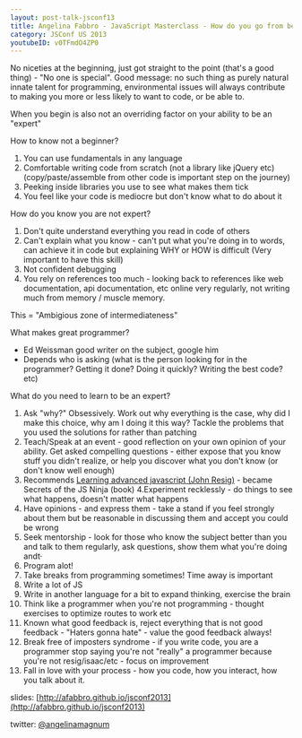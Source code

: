 ```yaml
---
layout: post-talk-jsconf13
title: Angelina Fabbro - JavaScript Masterclass - How do you go from being a good developer, to a great one?
category: JSConf US 2013
youtubeID: v0TFmdO4ZP0
---
```


No niceties at the beginning, just got straight to the point (that's a good
thing) - "No one is special". Good message: no such thing as purely natural
innate talent for programming, environmental issues will always contribute to
making you more or less likely to want to code, or be able to.

When you begin is also not an overriding factor on your ability to be an
"expert"

How to know not a beginner?
1. You can use fundamentals in any language
2. Comfortable writing code from scratch (not a library like jQuery etc)
(copy/paste/assemble from other code is important step on the journey)
3. Peeking inside libraries you use to see what makes them tick
4. You feel like your code is mediocre but don't know what to do about it

How do you know you are not expert?
1. Don't quite understand everything you read in code of others
2. Can't explain what you know - can't put what you're doing in to words, can
achieve it in code but explaining WHY or HOW is difficult
(Very important to have this skill)
3. Not confident debugging
4. You rely on references too much - looking back to references like web
documentation, api documentation, etc online very regularly, not writing much
from memory / muscle memory.

This = "Ambigious zone of intermediateness"

What makes great programmer?
- Ed Weissman good writer on the subject, google him
- Depends who is asking (what is the person looking for in the programmer?
  Getting it done? Doing it quickly? Writing the best code? etc)

What do you need to learn to be an expert?
1. Ask "why?" Obsessively. Work out why everything is the case, why did I make
this choice, why am I doing it this way? Tackle the problems that you used the
solutions for rather than patching
2. Teach/Speak at an event - good reflection on your own opinion of your
ability. Get asked compelling questions - either expose that you know stuff you
didn't realize, or help you discover what you don't know (or don't know well
enough)
3. Recommends [Learning advanced javascript (John Resig)](http://ejohn.org/apps/learn/) - became Secrets of the JS Ninja (book)
4.Experiment recklessly - do things to see what happens, doesn't matter what
happens
5. Have opinions - and express them - take a stand if you feel strongly about
them but be reasonable in discussing them and accept you could be wrong
6. Seek mentorship - look for those who know the subject better than you and
talk to them regularly, ask questions, show them what you're doing andt·
7. Program alot!
8. Take breaks from programming sometimes! Time away is important
9. Write a lot of JS
10. Write in another language for a bit to expand thinking, exercise the brain
11. Think like a programmer when you're not programming - thought exercises to
optimize routes to work etc
12. Known what good feedback is, reject everything that is not good feedback -
"Haters gonna hate" - value the good feedback always!
13. Break free of imposters syndrome - if you write code, you are a programmer
stop saying you're not "really" a programmer because you're not resig/isaac/etc - focus on improvement
14. Fall in love with your process - how you code, how you interact, how you
talk about it.

slides: [http://afabbro.github.io/jsconf2013](http://afabbro.github.io/jsconf2013)

twitter: [@angelinamagnum](http://twitter.com/angelinamagnum)

